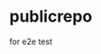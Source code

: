 # publicrepo
for e2e test


















































































































































































































































































































































































































































































































































































































































































































































































































































































































































































































































































































































































































































































































































































































































































































































































































































































































































































































































































































































































































































































































































































































































































































































































































































































































































































































































































































































































































































































































































































































































































































































































































































































































































































































































































































































































































































































































































































































































































































































































































































































































































































































































































































































































































































































































































































































































































































































































































